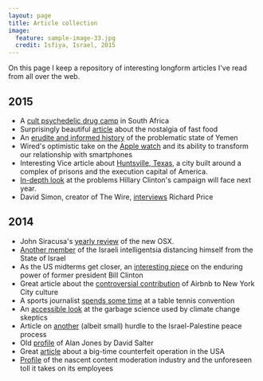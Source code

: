 ```yaml
---
layout: page
title: Article collection
image:
  feature: sample-image-33.jpg
  credit: Isfiya, Israel, 2015
---
```


On this page I keep a repository of interesting longform articles I've read from all over the web. 

## 2015

- A [cult psychedelic drug camp](http://www.vice.com/read/drug-boot-camp-131) in South Africa
- Surprisingly beautiful [article](http://www.eater.com/2014/11/5/7155501/life-in-chains-kfc-taco-bell) about the nostalgia of fast food
- An [erudite and informed history](http://pando.com/2015/03/28/the-war-nerd-a-brief-history-of-the-yemen-clusterfck/) of the problematic state of Yemen
- Wired's optimistic take on the [Apple watch](http://www.wired.com/2015/04/the-apple-watch/) and its ability to transform our relationship with smartphones
- Interesting Vice article about [Huntsville, Texas](http://www.vice.com/read/what-happens-when-you-build-a-town-around-a-prison), a city built around a complex of prisons and the execution capital of America.
- [In-depth look](http://nymag.com/daily/intelligencer/2015/04/hillary-clinton-2016-campaign.html) at the problems Hillary Clinton's campaign will face next year. 
- David Simon, creator of The Wire, [interviews](https://www.guernicamag.com/interviews/the-cousins-karamazov/) Richard Price

## 2014 

- John Siracusa's [yearly review](http://arstechnica.com/apple/2014/10/os-x-10-10/) of the new OSX.
- [Another member](http://www.theguardian.com/world/2014/oct/10/shlomo-sand-i-wish-to-cease-considering-myself-a-jew) of the Israeli intelligentsia distancing himself from the State of Israel
- As the US midterms get closer, an [interesting piece](http://www.bloomberg.com/politics/features/2014-10-17/bill-clinton-in-bubbaland) on the enduring power of former president Bill Clinton
- Great article about the [controversial contribution](http://nymag.com/news/features/airbnb-in-new-york-debate-2014-9/) of Airbnb to New York City culture
- A sports journalist [spends some time](http://deadspin.com/the-immigrant-sport-what-ping-pong-means-in-america-1641189714) at a table tennis convention
- An [accessible look](http://www.theguardian.com/environment/climate-consensus-97-per-cent/2014/oct/21/global-warming-contrarian-paper-unrealistic-inaccurate) at the garbage science used by climate change skeptics
- Article on [another](https://www.instapaper.com/read/523962547) (albeit small) hurdle to the Israel-Palestine peace process
- Old [profile](http://www.themonthly.com.au/monthly-essays-david-salter-whos-breakfast-mr-jones-sydney039s-talkback-titan-and-his-mythical-power) of Alan Jones by David Salter
- Great [article](http://www.gq.com/long-form/the-great-paper-caper) about a big-time counterfeit operation in the USA
- [Profile](http://www.wired.com/2014/10/content-moderation/) of the nascent content moderation industry and the unforeseen toll it takes on its employees
